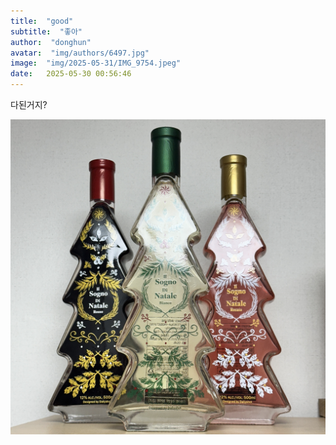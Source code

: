 ```yaml
---
title:  "good"
subtitle:  "좋아"
author:  "donghun"
avatar:  "img/authors/6497.jpg"
image:  "img/2025-05-31/IMG_9754.jpeg"
date:   2025-05-30 00:56:46
---
```


다된거지?

![이미지](../img/2025-05-31/IMG_9754.jpeg)
